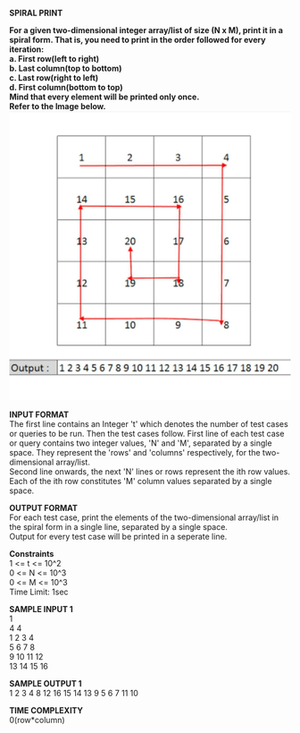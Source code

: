 **SPIRAL PRINT**

**For a given two-dimensional integer array/list of size (N x M), print it in a spiral form. That is, you need to print in the order followed for every iteration:\
a. First row(left to right)\
b. Last column(top to bottom)\
c. Last row(right to left)\
d. First column(bottom to top)\
Mind that every element will be printed only once.\
Refer to the Image below.\
![spiral print pattern](../../assets/images/spiral_print.jpeg)**

**INPUT FORMAT**\
The first line contains an Integer 't' which denotes the number of test cases or queries to be run. Then the test cases follow.
First line of each test case or query contains two integer values, 'N' and 'M', separated by a single space. They represent the 'rows' and 'columns' respectively, for the two-dimensional array/list.\
Second line onwards, the next 'N' lines or rows represent the ith row values.\
Each of the ith row constitutes 'M' column values separated by a single space.

**OUTPUT FORMAT**\
For each test case, print the elements of the two-dimensional array/list in the spiral form in a single line, separated by a single space.\
Output for every test case will be printed in a seperate line.

**Constraints**\
1 <= t <= 10^2\
0 <= N <= 10^3\
0 <= M <= 10^3\
Time Limit: 1sec

**SAMPLE INPUT 1**\
1 \
4 4 \
1 2 3 4 \
5 6 7 8 \
9 10 11 12 \
13 14 15 16

**SAMPLE OUTPUT 1**\
1 2 3 4 8 12 16 15 14 13 9 5 6 7 11 10 

**TIME COMPLEXITY**\
0(row*column)
